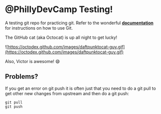 @PhillyDevCamp Testing!
==============

A testing git repo for practicing git. Refer to the wonderful **[documentation](http://git-scm.com/documentation)** for instructions on how to use Git.

The GitHub cat (aka Octocat) is up all night to get lucky!

![https://octodex.github.com/images/daftpunktocat-guy.gif](https://octodex.github.com/images/daftpunktocat-guy.gif)

Also, Victor is awesome! :smile:

## Problems?

If you get an error on git push it is often just that you need to do a git pull to get other new changes from upstream and then do a git push:

    git pull
    git push
